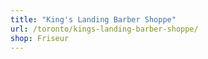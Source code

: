```yaml
---
title: "King's Landing Barber Shoppe"
url: /toronto/kings-landing-barber-shoppe/
shop: Friseur
---
```

